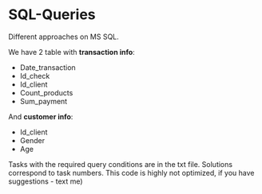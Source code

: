 # SQL-Queries
Different approaches on MS SQL.

We have 2 table with **transaction info**:
- Date_transaction
- Id_check
- Id_client
- Count_products
- Sum_payment

And **customer info**:
- Id_client
- Gender
- Age

Tasks with the required query conditions are in the txt file.
Solutions correspond to task numbers.
This code is highly not optimized, if you have suggestions - text me)

